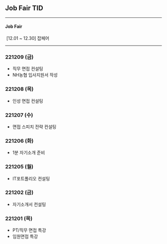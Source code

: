 ## Job Fair TID



---

#### Job Fair

​	[12.01 ~ 12.30] 잡페어

---



### 221209 (금)

- 직무 면접 컨설팅
- NH농협 입사지원서  작성



### 221208 (목)

- 인성 면접 컨설팅



### 221207 (수)

- 면접 스피치 전략 컨설팅



### 221206 (화)

- 1분 자기소개 준비



### 221205 (월)

- IT포트폴리오 컨설팅



### 221202 (금)

- 자기소개서 컨설팅



### 221201 (목)

- PT/직무 면접 특강
- 임원면접 특강

